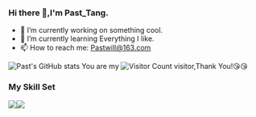 ### Hi there 👋,I'm Past_Tang.

- 🔭 I’m currently working on something cool.
- 🌱 I’m currently learning Everything I like.
- 📫 How to reach me: Pastwill@163.com

![Past's GitHub stats](https://github-readme-stats.vercel.app/api?username=Past-Tang)
You are my ![Visitor Count](https://profile-counter.glitch.me/wisdom-zhe/count.svg) visitor,Thank You!:kissing_heart::kissing_heart:

### My Skill Set

![](https://img.shields.io/badge/Java-ED8B00?style=for-the-badge&logo=openjdk&logoColor=white)![](https://img.shields.io/badge/Python-3776AB?style=for-the-badge&logo=python&logoColor=white)



